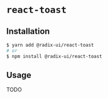 # `react-toast`

## Installation

```sh
$ yarn add @radix-ui/react-toast
# or
$ npm install @radix-ui/react-toast
```

## Usage

TODO
